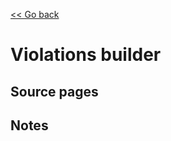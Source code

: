 [<< Go back](https://artoasmith.github.io/sf-preps/)

# Violations builder

## Source pages

## Notes

